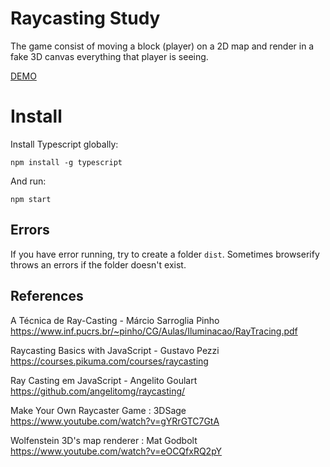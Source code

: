 # Raycasting Study

The game consist of moving a block (player) on a 2D map and render in a fake 3D canvas everything that player is seeing.

[DEMO](https://daniofilho.com.br/estudo/raycasting-study/)

# Install

Install Typescript globally:

`npm install -g typescript`

And run:

`npm start`

## Errors

If you have error running, try to create a folder `dist`. Sometimes browserify throws an errors if the folder doesn't exist.

## References

A Técnica de Ray-Casting - Márcio Sarroglia Pinho
https://www.inf.pucrs.br/~pinho/CG/Aulas/Iluminacao/RayTracing.pdf

Raycasting Basics with JavaScript - Gustavo Pezzi
https://courses.pikuma.com/courses/raycasting

Ray Casting em JavaScript - Angelito Goulart
https://github.com/angelitomg/raycasting/

Make Your Own Raycaster Game : 3DSage
https://www.youtube.com/watch?v=gYRrGTC7GtA

Wolfenstein 3D's map renderer : Mat Godbolt
https://www.youtube.com/watch?v=eOCQfxRQ2pY
